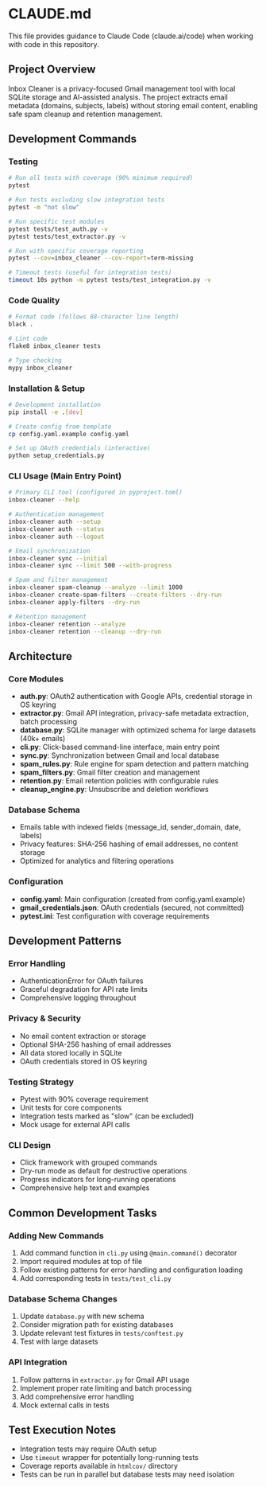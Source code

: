 # CLAUDE.md

This file provides guidance to Claude Code (claude.ai/code) when working with code in this repository.

## Project Overview

Inbox Cleaner is a privacy-focused Gmail management tool with local SQLite storage and AI-assisted analysis. The project extracts email metadata (domains, subjects, labels) without storing email content, enabling safe spam cleanup and retention management.

## Development Commands

### Testing
```bash
# Run all tests with coverage (90% minimum required)
pytest

# Run tests excluding slow integration tests
pytest -m "not slow"

# Run specific test modules
pytest tests/test_auth.py -v
pytest tests/test_extractor.py -v

# Run with specific coverage reporting
pytest --cov=inbox_cleaner --cov-report=term-missing

# Timeout tests (useful for integration tests)
timeout 10s python -m pytest tests/test_integration.py -v
```

### Code Quality
```bash
# Format code (follows 88-character line length)
black .

# Lint code
flake8 inbox_cleaner tests

# Type checking
mypy inbox_cleaner
```

### Installation & Setup
```bash
# Development installation
pip install -e .[dev]

# Create config from template
cp config.yaml.example config.yaml

# Set up OAuth credentials (interactive)
python setup_credentials.py
```

### CLI Usage (Main Entry Point)
```bash
# Primary CLI tool (configured in pyproject.toml)
inbox-cleaner --help

# Authentication management
inbox-cleaner auth --setup
inbox-cleaner auth --status
inbox-cleaner auth --logout

# Email synchronization
inbox-cleaner sync --initial
inbox-cleaner sync --limit 500 --with-progress

# Spam and filter management
inbox-cleaner spam-cleanup --analyze --limit 1000
inbox-cleaner create-spam-filters --create-filters --dry-run
inbox-cleaner apply-filters --dry-run

# Retention management
inbox-cleaner retention --analyze
inbox-cleaner retention --cleanup --dry-run
```

## Architecture

### Core Modules
- **auth.py**: OAuth2 authentication with Google APIs, credential storage in OS keyring
- **extractor.py**: Gmail API integration, privacy-safe metadata extraction, batch processing
- **database.py**: SQLite manager with optimized schema for large datasets (40k+ emails)
- **cli.py**: Click-based command-line interface, main entry point
- **sync.py**: Synchronization between Gmail and local database
- **spam_rules.py**: Rule engine for spam detection and pattern matching
- **spam_filters.py**: Gmail filter creation and management
- **retention.py**: Email retention policies with configurable rules
- **cleanup_engine.py**: Unsubscribe and deletion workflows

### Database Schema
- Emails table with indexed fields (message_id, sender_domain, date, labels)
- Privacy features: SHA-256 hashing of email addresses, no content storage
- Optimized for analytics and filtering operations

### Configuration
- **config.yaml**: Main configuration (created from config.yaml.example)
- **gmail_credentials.json**: OAuth credentials (secured, not committed)
- **pytest.ini**: Test configuration with coverage requirements

## Development Patterns

### Error Handling
- AuthenticationError for OAuth failures
- Graceful degradation for API rate limits
- Comprehensive logging throughout

### Privacy & Security
- No email content extraction or storage
- Optional SHA-256 hashing of email addresses
- All data stored locally in SQLite
- OAuth credentials stored in OS keyring

### Testing Strategy
- Pytest with 90% coverage requirement
- Unit tests for core components
- Integration tests marked as "slow" (can be excluded)
- Mock usage for external API calls

### CLI Design
- Click framework with grouped commands
- Dry-run mode as default for destructive operations
- Progress indicators for long-running operations
- Comprehensive help text and examples

## Common Development Tasks

### Adding New Commands
1. Add command function in `cli.py` using `@main.command()` decorator
2. Import required modules at top of file
3. Follow existing patterns for error handling and configuration loading
4. Add corresponding tests in `tests/test_cli.py`

### Database Schema Changes
1. Update `database.py` with new schema
2. Consider migration path for existing databases
3. Update relevant test fixtures in `tests/conftest.py`
4. Test with large datasets

### API Integration
1. Follow patterns in `extractor.py` for Gmail API usage
2. Implement proper rate limiting and batch processing
3. Add comprehensive error handling
4. Mock external calls in tests

## Test Execution Notes
- Integration tests may require OAuth setup
- Use `timeout` wrapper for potentially long-running tests
- Coverage reports available in `htmlcov/` directory
- Tests can be run in parallel but database tests may need isolation